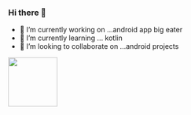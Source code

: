 ### Hi there 👋
- 🔭 I’m currently working on ...android app big eater 
- 🌱 I’m currently learning ... kotlin
- 👯 I’m looking to collaborate on ...android projects
<img style="-webkit-user-select: none;margin: auto;cursor: zoom-in;" src="https://koenig-media.raywenderlich.com/uploads/2019/04/StudioTipsTricks-feature.png" width="100" height="100">
<!--
**anfaas1618/anfaas1618** is a ✨ _special_ ✨ repository because its `README.md` (this file) appears on your GitHub profile.
<img src="https://upload.wikimedia.org/wikipedia/commons/thumb/3/34/Android_Studio_icon.svg/1024px-Android_Studio_icon.svg.png" height = 100px width = 100px>
Here are some ideas to get you started:

- 🔭 I’m currently working on ...android app big eater 
- 🌱 I’m currently learning ... kotlin
- 👯 I’m looking to collaborate on ...android projects
- 🤔 I’m looking for help with ...
- 💬 Ask me about ...
- 📫 How to reach me: ...
- 😄 Pronouns: ...
- ⚡ Fun fact: ...
-->
